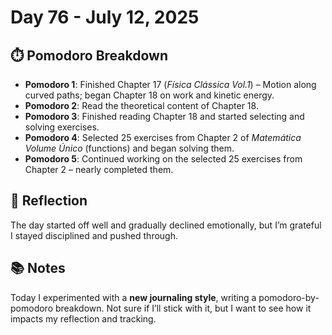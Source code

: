 # Day 76 - July 12, 2025

## ⏱️ Pomodoro Breakdown

- **Pomodoro 1**: Finished Chapter 17 (*Física Clássica Vol.1*) – Motion along curved paths; began Chapter 18 on work and kinetic energy.
- **Pomodoro 2**: Read the theoretical content of Chapter 18.
- **Pomodoro 3**: Finished reading Chapter 18 and started selecting and solving exercises.
- **Pomodoro 4**: Selected 25 exercises from Chapter 2 of *Matemática Volume Único* (functions) and began solving them.
- **Pomodoro 5**: Continued working on the selected 25 exercises from Chapter 2 – nearly completed them.

## 💬 Reflection

The day started off well and gradually declined emotionally, but I’m grateful I stayed disciplined and pushed through.

## 📚 Notes

Today I experimented with a **new journaling style**, writing a pomodoro-by-pomodoro breakdown. Not sure if I’ll stick with it, but I want to see how it impacts my reflection and tracking.
